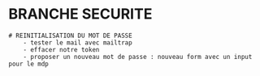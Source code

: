 # BRANCHE SECURITE
    # REINITIALISATION DU MOT DE PASSE
        - tester le mail avec mailtrap 
        - effacer notre token 
        - proposer un nouveau mot de passe : nouveau form avec un input pour le mdp